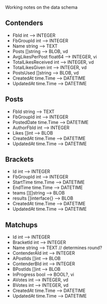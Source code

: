 Working notes on the data schema

## Contenders
* FbId int                        --> INTEGER
* FbGroupId int                   --> INTEGER
* Name string                     --> TEXT
* Posts []string                  --> BLOB, vd
* AvgLikesPerPost float64         --> INTEGER, vi
* TotalLikesReceived int          --> INTEGER, vd
* TotalLikesGiven int             --> INTEGER, vd
* PostsUsed []string              --> BLOB, vd
* CreatedAt time.Time             --> DATETIME
* UpdatedAt time.Time             --> DATETIME


## Posts
* FbId string                     --> TEXT
* FbGroupId int                   --> INTEGER
* PostedDate time.Time            --> DATETIME
* AuthorFbId int                  --> INTEGER
* Likes []int                     --> BLOB
* CreatedAt time.Time             --> DATETIME
* UpdatedAt time.Time             --> DATETIME


## Brackets
* Id int                          --> INTEGER
* FbGroupId int                   --> INTEGER
* StartTime time.Time             --> DATETIME
* EndTime time.Time               --> DATETIME
* teams [][]string                --> BLOB
* results []interface{}           --> BLOB
* CreatedAt time.Time             --> DATETIME
* UpdatedAt time.Time             --> DATETIME


## Matchups
* Id int                          --> INTEGER
* BracketId int                   --> INTEGER
* Name string                     --> TEXT  // determines round?
* ContenderAId int                --> INTEGER
* APostIds []int                  --> BLOB
* ContenderBId int                --> INTEGER
* BPostIds []int                  --> BLOB
* InProgress bool                 --> BOOL?, vi
* AVotes     int                  --> INTEGER, vd
* BVotes     int                  --> INTEGER, vd
* CreatedAt time.Time             --> DATETIME
* UpdatedAt time.Time             --> DATETIME
